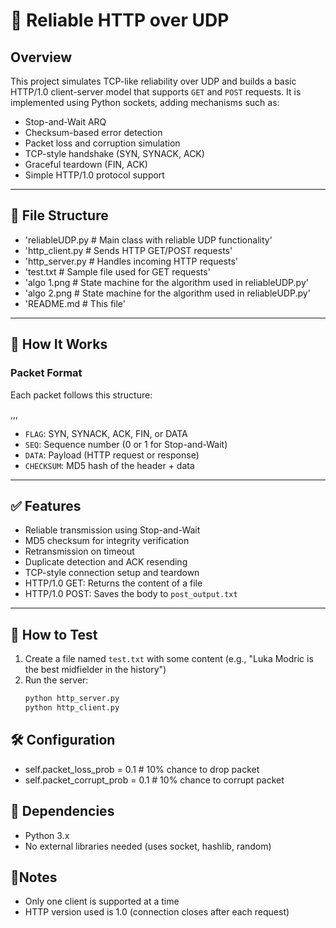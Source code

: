 # 📡 Reliable HTTP over UDP

## Overview

This project simulates TCP-like reliability over UDP and builds a basic HTTP/1.0 client-server model that supports `GET` and `POST` requests. It is implemented using Python sockets, adding mechanisms such as:

- Stop-and-Wait ARQ
- Checksum-based error detection
- Packet loss and corruption simulation
- TCP-style handshake (SYN, SYNACK, ACK)
- Graceful teardown (FIN, ACK)
- Simple HTTP/1.0 protocol support

---

## 📁 File Structure

- 'reliableUDP.py       # Main class with reliable UDP functionality'
- 'http_client.py       # Sends HTTP GET/POST requests'
- 'http_server.py       # Handles incoming HTTP requests'
- 'test.txt             # Sample file used for GET requests'
- 'algo 1.png           # State machine for the algorithm used in reliableUDP.py'
- 'algo 2.png           # State machine for the algorithm used in reliableUDP.py'
- 'README.md            # This file'


---

## 🧠 How It Works

### Packet Format

Each packet follows this structure:

<FLAG>,<SEQ>,<DATA>,<CHECKSUM>


- `FLAG`: SYN, SYNACK, ACK, FIN, or DATA
- `SEQ`: Sequence number (0 or 1 for Stop-and-Wait)
- `DATA`: Payload (HTTP request or response)
- `CHECKSUM`: MD5 hash of the header + data

---

## ✅ Features

- Reliable transmission using Stop-and-Wait
- MD5 checksum for integrity verification
- Retransmission on timeout
- Duplicate detection and ACK resending
- TCP-style connection setup and teardown
- HTTP/1.0 GET: Returns the content of a file
- HTTP/1.0 POST: Saves the body to `post_output.txt`

---

## 🧪 How to Test

1. Create a file named `test.txt` with some content (e.g., "Luka Modric is the best midfielder in the history")
2. Run the server:
   ```bash
   python http_server.py
   python http_client.py

## 🛠 Configuration
- self.packet_loss_prob = 0.1         # 10% chance to drop packet
- self.packet_corrupt_prob = 0.1      # 10% chance to corrupt packet

## 📌 Dependencies

- Python 3.x
- No external libraries needed (uses socket, hashlib, random)

## 📎Notes
- Only one client is supported at a time
- HTTP version used is 1.0 (connection closes after each request)


